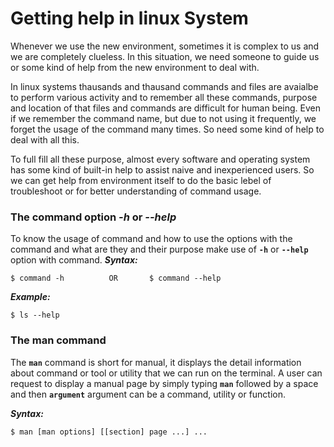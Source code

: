 # Getting help in linux System

Whenever we use the new environment, sometimes it is complex to us and we are completely clueless. In this situation, we need someone to guide us or some kind of help from the new environment to deal with. 

In linux systems thausands and thausand commands and files are avaialbe to perform various activity and to remember all these commands, purpose and location of that files and commands are difficult for human being. Even if we remember the command name, but due to not using it frequently, we forget the usage of the command many times. So need some kind of help to deal with all this.


To full fill all these purpose, almost every software and operating system has some kind of built-in help to assist naive and inexperienced users. So we can get help from environment itself to do the basic lebel of troubleshoot or for better understanding of command usage.


### The command option **_-h_** or **_--help_**
To know the usage of command and how to use the options with the command and what are they and their purpose make use of **` -h `** or **` --help `** option with command.
**_Syntax:_** <br>
```
$ command -h          OR       $ command --help
```
**_Example:_** <br>
```
$ ls --help
```


### The man command
The **` man `** command is short for manual, it displays the detail information about command or tool or utility that we can run on
the terminal. A user can request to display a manual page by simply typing **` man `** followed by a space and then **` argument `** argument can be a command, utility or function. <br>

**_Syntax:_** <br>
```
$ man [man options] [[section] page ...] ...
```


